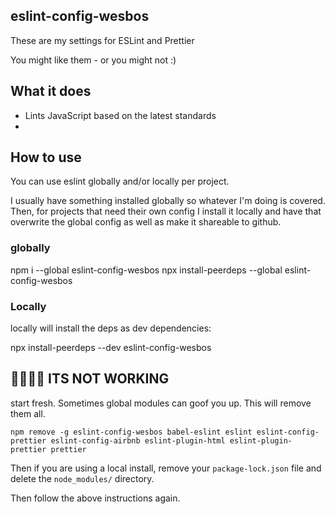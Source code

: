 ## eslint-config-wesbos

These are my settings for ESLint and Prettier

You might like them - or you might not :)

## What it does
* Lints JavaScript based on the latest standards
*

## How to use

You can use eslint globally and/or locally per project.

I usually have something installed globally so whatever I'm doing is covered. Then, for projects that need their own config I install it locally and have that overwrite the global config as well as make it shareable to github.


### globally

npm i --global eslint-config-wesbos
npx install-peerdeps --global eslint-config-wesbos

### Locally

locally will install the deps as dev dependencies:

npx install-peerdeps --dev eslint-config-wesbos

## 🤬🤬🤬🤬 ITS NOT WORKING

start fresh. Sometimes global modules can goof you up. This will remove them all.

```
npm remove -g eslint-config-wesbos babel-eslint eslint eslint-config-prettier eslint-config-airbnb eslint-plugin-html eslint-plugin-prettier prettier
```

Then if you are using a local install, remove your `package-lock.json` file and delete the `node_modules/` directory.

Then follow the above instructions again.
